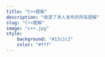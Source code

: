 ```yaml
---
title: "C++题解"
description: "收录了本人发布的所有题解"
slug: "C++题解"
image: "c++.jpg"
style:
    background: "#13c2c2"
    color: "#fff"
---
```

